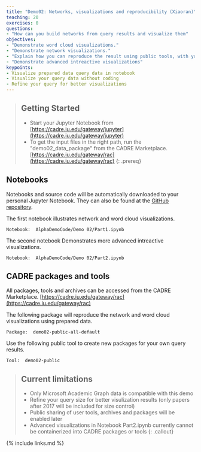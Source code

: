 ```yaml
---
title: "Demo02: Networks, visualizations and reproducibility (Xiaoran)"
teaching: 20
exercises: 0
questions:
- "How can you build networks from query results and visualize them"
objectives:
- "Demonstrate word cloud visualizations."
- "Demonstrate network visualizations."
- "Explain how you can reproduce the result using public tools, with your own data"
- "Demonstrate advanced intreactive visualizations"
keypoints:
- Visualize prepared data query data in notebook
- Visualize your query data without coding
- Refine your query for better visualizations
---
```


> ## Getting Started
>- Start your Jupyter Notebook from [https://cadre.iu.edu/gateway/jupyter](https://cadre.iu.edu/gateway/jupyter)
>- To get the input files in the right path, run the "demo02_data_package" from the CADRE Marketplace. [https://cadre.iu.edu/gateway/rac](https://cadre.iu.edu/gateway/rac)
{: .prereq}

## Notebooks
Notebooks and source code will be automatically downloaded to your personal Jupyter Notebook. They can also be found at the [GitHub repository](https://github.com/iuni-cadre/AlphaDemoCode).

The first notebook illustrates network and word cloud visualizations. 
```
Notebook:  AlphaDemoCode/Demo 02/Part1.ipynb
```

The second notebook Demonstrates more advanced intreactive visualizations.
```
Notebook:  AlphaDemoCode/Demo 02/Part2.ipynb
```
## CADRE packages and tools
All packages, tools and archives can be accessed from the CADRE Marketplace. [https://cadre.iu.edu/gateway/rac](https://cadre.iu.edu/gateway/rac)

The following package will reproduce the network and word cloud visualizations using prepared data.
```
Package:  demo02-public-all-default
```

Use the following public tool to create new packages for your own query results.
```
Tool:  demo02-public
```

> ## Current limitations
>- Only Microsoft Academic Graph data is compatible with this demo
>- Refine your query size for better visulization results (only papers after 2017 will be included for size control)
>- Public sharing of user tools, archives and packages will be enabled later
>- Advanced visualizations in Notebook Part2.ipynb currently cannot be containerized into CADRE packages or tools
{: .callout}

{% include links.md %}
